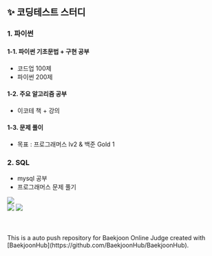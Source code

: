 ## ✨ 코딩테스트 스터디

### 1. 파이썬

#### 1-1. 파이썬 기초문법 + 구현 공부
  - 코드업 100제
  - 파이썬 200제 
#### 1-2. 주요 알고리즘 공부
  - 이코테 책 + 강의
#### 1-3. 문제 풀이
  - 목표 : 프로그래머스 lv2 & 백준 Gold 1
  
### 2. SQL
  - mysql 공부
  - 프로그래머스 문제 풀기

<div>
<img src="http://mazassumnida.wtf/api/mini/generate_badge?boj=sleeee"/><br>
<img src="http://mazassumnida.wtf/api/v2/generate_badge?boj=sleeee"/>
<img src="http://mazandi.herokuapp.com/api?handle=sleeee&theme=cold"/>
</div>
<br><br><br>
This is a auto push repository for Baekjoon Online Judge created with [BaekjoonHub](https://github.com/BaekjoonHub/BaekjoonHub).
